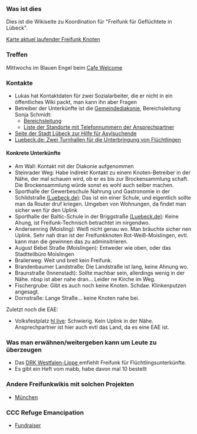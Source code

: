 ### Was ist dies
Dies ist die Wikiseite zu Koordination für "Freifunk für Geflüchtete in Lübeck". 

<a href="https://map.luebeck.freifunk.net/">Karte aktuel laufender Freifunk Knoten</a>
### Treffen
Mittwochs im Blauen Engel beim <a href="https://www.facebook.com/cafewelcome?fref=ts"> Cafe Welcome</a>

### Kontakte
* Lukas hat Kontaktdaten für zwei Sozialarbeiter, die er nicht in ein öffentliches Wiki packt, man kann ihn aber Fragen
* Betreiber der Unterkünfte ist die <a href="http://www.gemeindediakonie-luebeck.de/">Gemeindediakonie</a>, Bereichsleitung Sonja Schmidt:
  * <a href="http://www.gemeindediakonie-luebeck.de/obdach-asyl/bereichsleitung-und-ehrenamtskoordination.html"> Bereichsleitung</a>
  * <a href="http://www.gemeindediakonie-luebeck.de/obdach-asyl/wohnanlagen-fuer-asylsuchende.html">Liste der Standorte mit Telefonnummern der Ansprechpartner</a>
* <a href="http://luebeck.de/bewohner/buergerservice/lvw/leistungen/index.html?lid=5381">Seite der Stadt Lübeck zur Hilfe für Asylsuchende</a>
* <a href="http://www.luebeck.de/aktuelles/presse/pressedienst/view/150591R/">Luebeck.de: Zwei Turnhallen für die Unterbringung von Flüchtlingen</a>

#### Konkrete Unterkünfte
* Am Wall: Kontakt mit der Diakonie aufgenommen
* Steinrader Weg: Habe indirekt Kontakt zu einem Knoten-Betreiber in der Nähe, der mal schauen wird, ob er es bis zur Brockensammlung schaft. Die Brockensammlung würde sonst es wohl auch selber machen.
* Sporthalle der Gewerbeschule Nahrung und Gastronomie in der Schildstraße <a href="http://www.luebeck.de/aktuelles/presse/pressedienst/view/150591R/">(Luebeck.de)</a>: Das ist ein einer Schule, und eigentlich sollte man da Router druf kriegen. Umgeben von Wohnungen, da findet man sicher wen für den Uplink
* Sporthalle der Baltic-Schule in der Briggstraße <a href="http://www.luebeck.de/aktuelles/presse/pressedienst/view/150591R/">(Luebeck.de)</a>: Keine Ahung, ist Freifunk-Technisch betrachtet im nirgendwo.
* Andersenring (Moisling): Weiß nicht genau wo. Man bräuchte sicher nen Uplink. Sehr nah dran ist der Freifunkknoten Rot-Weiß-Moislingen, evtl. kann man die gewinnen das zu adminsitrieren.
* August Bebel Straße (Moislingen): Entweder wie oben, oder das Stadtteilbüro Moislingen
* Brailerweg: Weit und breit kein Freifunk.
* Brandenbaumer Landstraße: Die Landstraße ist lang, keine Ahnung wo.
* Braunstraße (Innenstadt): Sollte machbar sein, allerdings wenig in der Nähe. nbsp ist aber nahe dran... Leider ne Kirche im Weg.
* Fischergrube: Gibt es auch noch keine Knoten. Schdae. Klinkenputzen angesagt.
* Dornstraße: Lange Straße... keine Knoten nahe bei.

Zuletzt noch die EAE:

* Volksfestplatz <a href="http://www.hl-live.de/aktuell/textstart.php?id=101297">hl live</a>: Schwierig. Kein Uplink in der Nähe. Ansprechpartner ist hier auch evtl das Land, da es eine EAE ist.

### Was man erwähnen/weitergeben kann um Leute zu überzeugen
* Das <a href="https://forum.freifunk.net/t/lba-des-drk-westfalen-lippe-empfiehlt-die-zusammenarbeit-im-einsatz-fluechtlingshilfe/7527"> DRK Westfalen-Lippe </a> emfiehlt Freifunk für Flüchtlingsunterkünfte.
* Es gibt ein Heft vom mabb, habe davon mal 10 bestellt

### Andere Freifunkwikis mit solchen Projekten
* <a href="https://ffmuc.net/wiki/p/Freifunk_f%C3%BCr_Asylbewerberunterk%C3%BCnfte"> München </a>

### CCC Refuge Emancipation
* <a href="http://support.refugeesemancipation.com/">Fundraiser</a>
